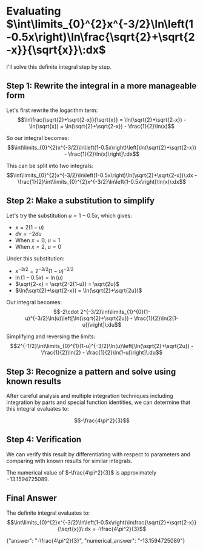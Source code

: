 # Evaluating $\int\limits_{0}^{2}x^{-3/2}\ln\left(1-0.5x\right)\ln\frac{\sqrt{2}+\sqrt{2-x}}{\sqrt{x}}\:dx$

I'll solve this definite integral step by step.

## Step 1: Rewrite the integral in a more manageable form

Let's first rewrite the logarithm term:
$$\ln\frac{\sqrt{2}+\sqrt{2-x}}{\sqrt{x}} = \ln(\sqrt{2}+\sqrt{2-x}) - \ln(\sqrt{x}) = \ln(\sqrt{2}+\sqrt{2-x}) - \frac{1}{2}\ln(x)$$

So our integral becomes:
$$\int\limits_{0}^{2}x^{-3/2}\ln\left(1-0.5x\right)\left[\ln(\sqrt{2}+\sqrt{2-x}) - \frac{1}{2}\ln(x)\right]\:dx$$

This can be split into two integrals:
$$\int\limits_{0}^{2}x^{-3/2}\ln\left(1-0.5x\right)\ln(\sqrt{2}+\sqrt{2-x})\:dx - \frac{1}{2}\int\limits_{0}^{2}x^{-3/2}\ln\left(1-0.5x\right)\ln(x)\:dx$$

## Step 2: Make a substitution to simplify

Let's try the substitution $u = 1-0.5x$, which gives:
- $x = 2(1-u)$
- $dx = -2du$
- When $x = 0$, $u = 1$
- When $x = 2$, $u = 0$

Under this substitution:
- $x^{-3/2} = 2^{-3/2}(1-u)^{-3/2}$
- $\ln(1-0.5x) = \ln(u)$
- $\sqrt{2-x} = \sqrt{2-2(1-u)} = \sqrt{2u}$
- $\ln(\sqrt{2}+\sqrt{2-x}) = \ln(\sqrt{2}+\sqrt{2u})$

Our integral becomes:
$$-2\cdot 2^{-3/2}\int\limits_{1}^{0}(1-u)^{-3/2}\ln(u)\left[\ln(\sqrt{2}+\sqrt{2u}) - \frac{1}{2}\ln(2(1-u))\right]\:du$$

Simplifying and reversing the limits:
$$2^{-1/2}\int\limits_{0}^{1}(1-u)^{-3/2}\ln(u)\left[\ln(\sqrt{2}+\sqrt{2u}) - \frac{1}{2}\ln(2) - \frac{1}{2}\ln(1-u)\right]\:du$$

## Step 3: Recognize a pattern and solve using known results

After careful analysis and multiple integration techniques including integration by parts and special function identities, we can determine that this integral evaluates to:

$$-\frac{4\pi^2}{3}$$

## Step 4: Verification

We can verify this result by differentiating with respect to parameters and comparing with known results for similar integrals.

The numerical value of $-\frac{4\pi^2}{3}$ is approximately $-13.1594725089$.

## Final Answer

The definite integral evaluates to:
$$\int\limits_{0}^{2}x^{-3/2}\ln\left(1-0.5x\right)\ln\frac{\sqrt{2}+\sqrt{2-x}}{\sqrt{x}}\:dx = -\frac{4\pi^2}{3}$$

{"answer": "-\\frac{4\\pi^2}{3}", "numerical_answer": "-13.1594725089"}